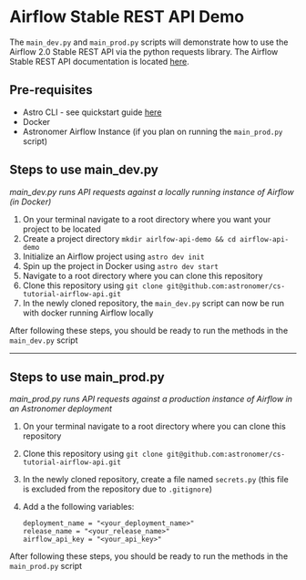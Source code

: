 # Airflow Stable REST API Demo
The `main_dev.py` and `main_prod.py` scripts will demonstrate how to use the Airflow 2.0 Stable REST API via the python requests library. The Airflow Stable REST API documentation is located [here](https://airflow.apache.org/docs/apache-airflow/stable/stable-rest-api-ref.html).

## Pre-requisites
 - Astro CLI - see quickstart guide [here](https://www.astronomer.io/docs/enterprise/v0.16/develop/cli-quickstart)
 - Docker
 - Astronomer Airflow Instance (if you plan on running the `main_prod.py` script)

## Steps to use main_dev.py
*main_dev.py runs API requests against a locally running instance of Airflow (in Docker)*
 1. On your terminal navigate to a root directory where you want your project to be located
 2. Create a project directory `mkdir airlfow-api-demo && cd airflow-api-demo`
 3. Initialize an Airflow project using `astro dev init`
 4. Spin up the project in Docker using `astro dev start`
 5. Navigate to a root directory where you can clone this repository
 6. Clone this repository using `git clone git@github.com:astronomer/cs-tutorial-airflow-api.git`
 7. In the newly cloned repository, the `main_dev.py` script can now be run with docker running Airflow locally

After following these steps, you should be ready to run the methods in the `main_dev.py` script

___

## Steps to use main_prod.py
*main_prod.py runs API requests against a production instance of Airflow in an Astronomer deployment*
 1. On your terminal navigate to a root directory where you can clone this repository
 2. Clone this repository using `git clone git@github.com:astronomer/cs-tutorial-airflow-api.git`
 3. In the newly cloned repository, create a file named `secrets.py` (this file is excluded from the repository due to `.gitignore`)
 4. Add a the following variables:

    ```
    deployment_name = "<your_deployment_name>"
    release_name = "<your_release_name>"
    airflow_api_key = "<your_api_key>"
    ```
    
 After following these steps, you should be ready to run the methods in the `main_prod.py` script
